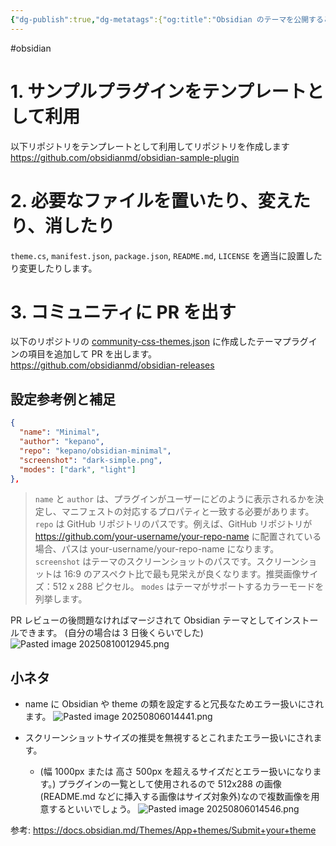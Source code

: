 ```yaml
---
{"dg-publish":true,"dg-metatags":{"og:title":"Obsidian のテーマを公開するとき","og:image":"https://raw.githubusercontent.com/konnta0/blog2/refs/heads/main/konnta0.jpg","twitter:card":"summary","twitter:title":"Obsidian のテーマを公開するとき","twitter:image":"https://raw.githubusercontent.com/konnta0/blog2/refs/heads/main/konnta0.jpg","twitter:site":"@konnta0"},"permalink":"/Obsidian/Obsidian のテーマを公開するとき/","metatags":{"og:title":"Obsidian のテーマを公開するとき","og:image":"https://raw.githubusercontent.com/konnta0/blog2/refs/heads/main/konnta0.jpg","twitter:card":"summary","twitter:title":"Obsidian のテーマを公開するとき","twitter:image":"https://raw.githubusercontent.com/konnta0/blog2/refs/heads/main/konnta0.jpg","twitter:site":"@konnta0"},"dgPassFrontmatter":true,"created":"2025-08-05T00:33:03.562+09:00","updated":"2025-08-10T01:29:47.254+09:00"}
---
```


#obsidian 

# 1. サンプルプラグインをテンプレートとして利用
以下リポジトリをテンプレートとして利用してリポジトリを作成します
https://github.com/obsidianmd/obsidian-sample-plugin

# 2. 必要なファイルを置いたり、変えたり、消したり
 `theme.cs`, `manifest.json`, `package.json`, `README.md`, `LICENSE` を適当に設置したり変更したりします。

# 3. コミュニティに PR を出す
以下のリポジトリの [community-css-themes.json](https://github.com/obsidianmd/obsidian-releases/blob/master/community-css-themes.json) に作成したテーマプラグインの項目を追加して PR を出します。
https://github.com/obsidianmd/obsidian-releases

## 設定参考例と補足
```json
{
  "name": "Minimal",
  "author": "kepano",
  "repo": "kepano/obsidian-minimal",
  "screenshot": "dark-simple.png",
  "modes": ["dark", "light"]
},

```

> `name` と `author` は、プラグインがユーザーにどのように表示されるかを決定し、マニフェストの対応するプロパティと一致する必要があります。
`repo` は GitHub リポジトリのパスです。例えば、GitHub リポジトリが https://github.com/your-username/your-repo-name に配置されている場合、パスは your-username/your-repo-name になります。
`screenshot` はテーマのスクリーンショットのパスです。スクリーンショットは 16:9 のアスペクト比で最も見栄えが良くなります。推奨画像サイズ：512 x 288 ピクセル。
`modes` はテーマがサポートするカラーモードを列挙します。

PR レビューの後問題なければマージされて Obsidian テーマとしてインストールできます。
(自分の場合は 3 日後くらいでした)
![Pasted image 20250810012945.png](/img/user/Obsidian/Pasted%20image%2020250810012945.png)


## 小ネタ
- name に Obsidian や theme の類を設定すると冗長なためエラー扱いにされます。
![Pasted image 20250806014441.png](/img/user/Obsidian/Pasted%20image%2020250806014441.png)

- スクリーンショットサイズの推奨を無視するとこれまたエラー扱いにされます。
	- (幅 1000px または 高さ 500px を超えるサイズだとエラー扱いになります。)
プラグインの一覧として使用されるので 512x288 の画像(README.md などに挿入する画像はサイズ対象外)なので複数画像を用意するといいでしょう。 
![Pasted image 20250806014546.png](/img/user/Obsidian/Pasted%20image%2020250806014546.png)


参考:
https://docs.obsidian.md/Themes/App+themes/Submit+your+theme